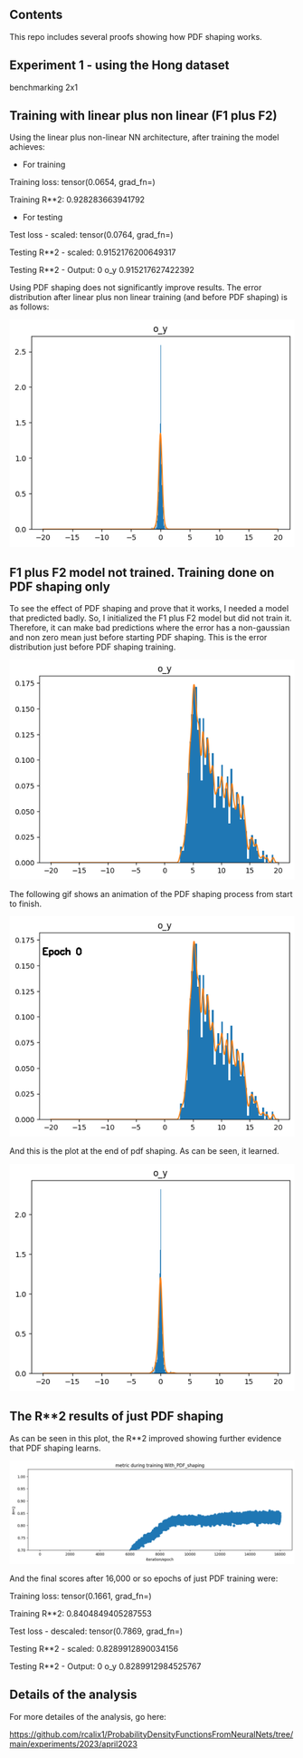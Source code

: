 ## Contents

This repo includes several proofs showing how PDF shaping works.

## Experiment 1 - using the Hong dataset

benchmarking 2x1

## Training with linear plus non linear (F1 plus F2)

Using the linear plus non-linear NN architecture, after training the model achieves:

* For training

Training loss: tensor(0.0654, grad_fn=<MseLossBackward0>)

Training R**2: 0.928283663941792

* For testing

Test loss - scaled: tensor(0.0764, grad_fn=<MseLossBackward0>)

Testing R**2 - scaled: 0.9152176200649317

Testing R**2 - Output: 0 o_y 0.915217627422392

Using PDF shaping does not significantly improve results. The error distribution after linear plus non linear training (and before PDF shaping) is as follows:

![After F1 PLUS f2 TRAINING](F1plusf2_training.png "WITH TRAINING")
  
## F1 plus F2 model not trained. Training done on PDF shaping only

To see the effect of PDF shaping and prove that it works, I needed a model that predicted badly. So, I initialized the F1 plus F2 model but did not train it. Therefore, it can make bad predictions where the error has a non-gaussian and non zero mean just before starting PDF shaping. This is the error distribution just before PDF shaping training. 


![just at the start of pdf training](at_start_pdf_training.png "at_start_pdf")

The following gif shows an animation of the PDF shaping process from start to finish.
  

![pdf shaping gif](pdf_shaping_in_action.gif "gif_pdf")
  

And this is the plot at the end of pdf shaping. As can be seen, it learned. 


![just at the start of pdf training](at_end_pdf_training.png "at_start_pdf")
  

## The R**2 results of just PDF shaping
  
As can be seen in this plot, the R**2 improved showing further evidence that PDF shaping learns.
  
![r2 plot for pdf training](R2plot.png "r2 plot")
  
And the final scores after 16,000 or so epochs of just PDF training were:
  
Training loss: tensor(0.1661, grad_fn=<MseLossBackward0>)
  
Training R**2:     0.8404849405287553
  

Test loss - descaled: tensor(0.7869, grad_fn=<MseLossBackward0>)
  
Testing R**2 - scaled: 0.8289912890034156
  

Testing R**2 - Output: 0 o_y 0.8289912984525767


## Details of the analysis

For more detailes of the analysis, go here:

https://github.com/rcalix1/ProbabilityDensityFunctionsFromNeuralNets/tree/main/experiments/2023/april2023

